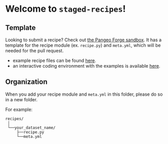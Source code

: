 # Welcome to `staged-recipes`!

## Template
Looking to submit a recipe? Check out [the Pangeo Forge sandbox](https://github.com/pangeo-forge/sandbox). It has a template for the recipe module (ex. `recipe.py`) and `meta.yml`, which will be needed for the pull request.
* example recipe files can be found [here](https://github.com/pangeo-forge/sandbox/tree/main/recipe). 
* an interactive coding environment with the examples is available [here](https://mybinder.org/v2/gh/pangeo-forge/sandbox/binder).

## Organization
When you add your recipe module and `meta.yml` in this folder, please do so in a new folder.

For example:
```
recipes/
 │
 └──your_dataset_name/
     ├──recipe.py
     └──meta.yml
```
